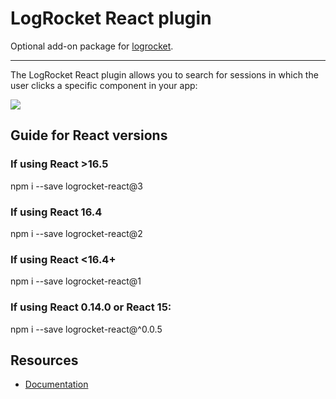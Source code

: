 # LogRocket React plugin
Optional add-on package for [logrocket](https://www.npmjs.com/package/logrocket).

------

The LogRocket React plugin allows you to search for sessions in which the user clicks a specific component in your app:

![](https://cl.ly/3e203c0G151G/Image%202017-06-05%20at%209.46.04%20PM.png)

## Guide for React versions

### If using React >16.5
npm i --save logrocket-react@3

### If using React 16.4
npm i --save logrocket-react@2

### If using React <16.4+
npm i --save logrocket-react@1

### If using React 0.14.0 or React 15:
npm i --save logrocket-react@^0.0.5

## Resources
* [Documentation](https://docs.logrocket.com/docs/react-plugin)
